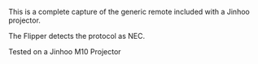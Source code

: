 This is a complete capture of the generic remote included with a Jinhoo projector.

The Flipper detects the protocol as NEC.

Tested on a Jinhoo M10 Projector
